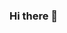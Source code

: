 ### Hi there 👋
<!--
![Anurag's github stats](https://github-readme-stats.vercel.app/api?username=miquelbosch&show_icons=true)
-->

<!--
**miquelbosch/miquelbosch** is a ✨ _special_ ✨ repository because its `README.md` (this file) appears on your GitHub profile.

Here are some ideas to get you started:

- 🔭 I’m currently working on ...
- 🌱 I’m currently learning ...
- 👯 I’m looking to collaborate on ...
- 🤔 I’m looking for help with ...
- 💬 Ask me about ...
- 📫 How to reach me: ...
- 😄 Pronouns: ...
- ⚡ Fun fact: ...
-->
